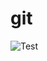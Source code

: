 # git
![Test](https://viewer.diagrams.net/?tags=%7B%7D&highlight=0000ff&edit=_blank&layers=1&nav=1#RjZJNT4QwEIZ%2FTY%2BbFMpGPCq7qxdPmJh4a%2BhImxRKuoOAv16QKR%2FZbOKp7TOffWeYyKr%2BxctGvzkFlsVc9UycWBzH%2FCjGYyLDTKIk4TMpvVHEVpCbHyAY3Fqj4LpzROcsmmYPC1fXUOCOSe9dt3f7cnZftZEl3IC8kPaWfhiFeqbpka%2F8FUypQ%2BWIk6WSwZnAVUvlug0SZyYy7xzOt6rPwE7qBV3muMsd69KYhxr%2FE%2BDNe9p%2FFqi4SA7ZU%2Fyo09OBxvMtbUsfpmZxCAp419YKpiQRE8%2BdNgh5I4vJ2o1DH5nGypKZ0oFH6O%2F2GS2%2FH%2FcGXAXoh9GFAsKC0MYIenar%2BlGQVG%2BVfyAoaeLlknkVZbyQLuG56v9n26yxOP8C)
